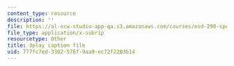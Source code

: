 ```yaml
---
content_type: resource
description: ''
file: https://ol-ocw-studio-app-qa.s3.amazonaws.com/courses/esd-290-special-topics-in-supply-chain-management-spring-2005/777fc7ed3302576f9aa9ec72f2203b14_lgq6S9ARuZI.vtt
file_type: application/x-subrip
resourcetype: Other
title: 3play caption file
uid: 777fc7ed-3302-576f-9aa9-ec72f2203b14
---
```

